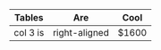 |Tables|Are|Cool|
|---|---|---|
|col 3 is|right-aligned|$1600||col 2 is|centered|$12||zebra stripes|are neat|$1|
